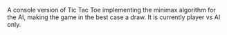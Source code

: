 A console version of Tic Tac Toe implementing the minimax algorithm for the AI, making the game in the best case a draw. It is currently player vs AI only.
